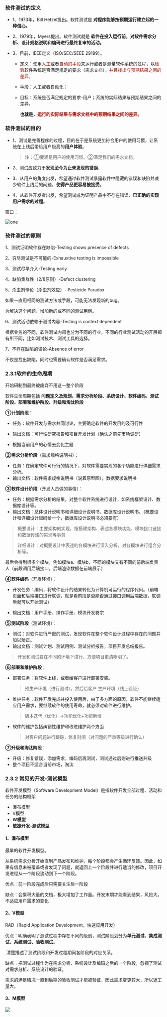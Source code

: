 ### 软件测试的定义

- 1、1973年，Bill Hetzel提出。软件测试是 **对程序能够按预期运行建立起的一种信心。**

- 2、1979年，Myers提出。软件测试就是 **软件在投入运行前，对软件需求分析、设计规格说明和编码进行最终复审的活动。**

- 3、目前，IEEE定义（ISO/SEC/SEEE 29199）。
  - 定义：使用<font color='Apricot'>人工</font>或者<font color='Apricot'>自动的手段</font>来运行或者是测量软件系统的过程，以<font color='Apricot'>检验</font>软件系统是否满足规定的要求（需求文档），<font color='Apricot'>并且找出与预期结果之间的差异。</font>
  
  - 手段：人工或者自动化；
  
  - 目标：系统是否满足规定的要求-用户；系统的实际结果与预期结果之间的差异。
  
    **也就是，<font color='Apricot'>运行的实际结果与需求文档中的预期结果之间的差异。</font>**

### 软件测试的目的

- 1、测试是完善程序的过程，目的在于是系统更加符合用户的使用习惯，让系统在上线后带给用户极高的**用户体验**。

  > 注：①要满足用户的使用习惯。②满足我们的需求文档。

- 2、测试应致力于**发现至今为止未发现的错误**、

- 3、从用户的角度出发，希望通过软件测试暴露软件中隐藏的错误和缺陷并减少软件上线后的问题，**使得产品更容易被接受**。

- 4、从软件开发者出发，希望测试成为证明产品中不存在错误、**已正确的实现用户需求的过程**。


窗口：

![one](https://raw.githubusercontent.com/CMDLT/picture_cloud/main/one.png?token=AYSOZXGJNLSFJY5H4C2XBUDGTX37A)

### 软件测试的原则

1、测试证明软件存在缺陷-Testing shows presence of defects

2、穷尽测试是不可能的-Exhauxtive testing is impossible

3、测试尽早介入-Testing early

4、缺陷集群性（2/8原则）-Defect clustering

5、杀虫剂悖论（杀虫剂效应）- Pesticide Paradox

如果一直用相同的测试方法或手段，可能无法发现新的bug。

为解决这个问题，增加新的或不同的测试用例。

6、测试活动依赖于测试内容-Testing is context dependent

根据业务的不同，软件测试内部也分为不同的行业，不同的行业测试活动的开展都有所不同，比如测试技术、测试工具的选择。

7、不存在缺陷的谬论-Absence of error

不仅是找出缺陷，同时也需要确认软件是否满足需求。


### 2.3.1软件的生命周期

开始研制到最终被废弃不用这一整个阶段

软件生命周期包括 **问题定义及规划、需求分析阶段、系统设计、软件编码、测试阶段、部署和维护阶段、升级和淘汰阶段**

**①计划阶段**：

- 任务：软件开发与需求共同讨论，主要确定软件的开发目的及可行性

- 输出文档：可行性研究报告和项目开发计划（确认之前先市场调研）

- 根据当前用户的心情去变化主题

**②需求分析阶段**（需求规格说明书）：

- 任务：在确定软件可行行的情况下，对软件需要实现的各个功能进行详细需求分析。
- 输出文档：软件需求规格说明书（说着原型图），数据要求说明书

**③软件设计阶段**（开发人员做的事情）：

- 任务：根据需求分析的结果，对整个软件系统进行设计，如系统框架设计、数据库设计等。
- 输出文档：总体设计说明书和详细设计说明书、数据库设计说明书。（概要设计和详细设计起码给一个，数据库设计说明书必须要有）

> 概要设计：主要架构的实现，指搭建架构、表述各模块功能、模块接口链接和数据传递的实现等事务
>
> 详细设计：对概要设计中表述的各模块进行深入分析，对各模块进行组合分析等。

最后会得到很多个模块，例如模块a、模块b，不同的模块又有不同的前后端负责人（前段调用后端接口，后端渲染数据在前端展示）

**④软件编码**（开发环境）：

- 开发任务：编码，将软件设计的结果转化为计算机可运行的程序代码。（前端页面和后端接口进行联调，就是看前段是否能否通过接口调用后端数据，联调后就可以开始测试）

- 输出文档：用户手册，操作手册、模块开发卷宗

**⑤测试阶段**（测试环境）：

- 测试：对软件进行严密的测试，发现软件在整个软件设计过程中存在的问题并加以矫正。
- 输出文档：测试计划、测试用例、测试分析报告，项目开发总结报告。

> 开发和测试要在不同的环境下进行，方便项目更清晰明了。

**⑥部署和维护阶段**：

- 部署任务：将软件上线，或者给客户进行部署安装。

  > 预生产环境（进行测试），然后给客户 生产环境（线上验证）

- 维护任务：软件开发完成并投入使用后，由于多方面的原因，软件不能继续适应用户需求，要继续软件的使用寿命，就必须对软件进行维护。

  > 版本迭代（优化）->功能优化+功能新增

- 软件的维护包括纠错性维护和改进维护两个方面

  > 对客户问题进行跟踪，修复时间（对问题的严重等级进行确认）

**⑦升级和淘汰阶段**：

- 升级：修复错误，添加需求，编码后再测试，测试通过后则进行推送升级
- 整个项目不适合当前市场，淘汰


### 2.3.2 常见的开发-测试模型

软件开发模型（Software Development Model）是指软件开发全部过程、活动和任务的结构框架

- 瀑布模型
- V模型
- **W模型**
- **敏捷开发-测试模型**

#### 1、瀑布模型

最早的软件开发模型。

从系统需求分析开始直到产品发布和维护，每个阶段都会产生循环反馈。因此，如果有信息未被覆盖或者发现了问题，就返回上一个阶段并进行适当的修改，项目开发进程从一个阶段流动到下一个阶段。

优点：前一阶段完成后只需要关注后一阶段

缺点：会累积大量的文档，极大增加了工作量。开发末期才能看到结果，风险大。不适应用户需求的变化

#### 2、V模型

RAD（Rapid Application Development，快速应用开发）

优点：明确表明了测试过程中存在不同的级别，测试阶段划分为**单元测试、集成测试、系统测试、验收测试**。

​	清楚描述了测试阶段和开发过程期间各阶段的对应关系。

缺点：把测试过程作为在需求分析、系统设计及编码之后的一个阶段，忽视了测试对需求分析、系统设计的验证，

​	需求的满足情况一直到后期的验收测试才能被验证，因此需求变更较大，所以返工量大。

#### 3、M模型

![](https://raw.githubusercontent.com/CMDLT/picture_cloud/main/image-20240722161122317.png?token=AYSOZXGPOE7MLR6IJHD4S2LGTYKGO)

